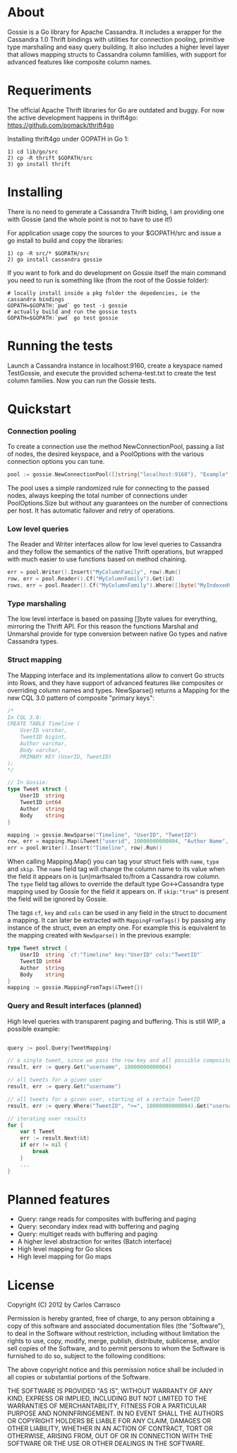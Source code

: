 # About

Gossie is a Go library for Apache Cassandra. It includes a wrapper for the Cassandra 1.0 Thrift bindings with utilities for connection pooling, primitive type marshaling and easy query building. It also includes a higher level layer that allows mapping structs to Cassandra column famlilies, with support for advanced features like composite column names.


# Requeriments

The official Apache Thrift libraries for Go are outdated and buggy. For now the active development happens in thrift4go:
https://github.com/pomack/thrift4go

Installing thrift4go under GOPATH in Go 1:

```
1) cd lib/go/src
2) cp -R thrift $GOPATH/src
3) go install thrift
```


# Installing

There is no need to generate a Cassandra Thrift biding, I am providing one with Gossie (and the whole point is not to have to use it!)

For application usage copy the sources to your $GOPATH/src and issue a go install to build and copy the libraries:

```
1) cp -R src/* $GOPATH/src
2) go install cassandra gossie
```

If you want to fork and do development on Gossie itself the main command you need to run is something like (from the root of the Gossie folder):

```
# locally install inside a pkg folder the depedencies, ie the cassandra bindings
GOPATH=$GOPATH:`pwd` go test -i gossie
# actually build and run the gossie tests
GOPATH=$GOPATH:`pwd` go test gossie
```


# Running the tests

Launch a Cassandra instance in localhost:9160, create a keyspace named TestGossie, and execute the provided schema-test.txt to create the test column families. Now you can run the Gossie tests.


# Quickstart

### Connection pooling

To create a connection use the method NewConnectionPool, passing a list of nodes, the desired keyspace, and a PoolOptions with the various connection options you can tune.

```Go
pool := gossie.NewConnectionPool([]string{"localhost:9160"}, "Example", PoolOptions{Size: 50, Timeout: 3000})
````

The pool uses a simple randomized rule for connecting to the passed nodes, always keeping the total number of connections under PoolOptions.Size but without any guarantees on the number of connections per host. It has automatic failover and retry of operations.

### Low level queries

The Reader and Writer interfaces allow for low level queries to Cassandra and they follow the semantics of the native Thrift operations, but wrapped with much easier to use functions based on method chaining.

```Go
err = pool.Writer().Insert("MyColumnFamily", row).Run()
row, err = pool.Reader().Cf("MyColumnFamily").Get(id)
rows, err = pool.Reader().Cf("MyColumnFamily").Where([]byte("MyIndexedColumn"), EQ, []byte("hi!")).IndexedGet(&IndexedRange{Count: 1000})
````

### Type marshaling

The low level interface is based on passing []byte values for everything, mirroring the Thrift API. For this reason the functions Marshal and Unmarshal provide for type conversion between native Go types and native Cassandra types.

### Struct mapping

The Mapping interface and its implementations allow to convert Go structs into Rows, and they have support of advanced features like composites or overriding column names and types. NewSparse() returns a Mapping for the new CQL 3.0 pattern of composite "primary keys":

```Go
/*
In CQL 3.0:
CREATE TABLE Timeline (
    UserID varchar,
    TweetID bigint,
    Author varchar,
    Body varchar,
    PRIMARY KEY (UserID, TweetID)
);
*/

// In Gossie:
type Tweet struct {
	UserID  string
	TweetID int64
	Author  string
	Body    string
}

mapping := gossie.NewSparse("Timeline", "UserID", "TweetID")
row, err = mapping.Map(&Tweet{"userid", 10000000000004, "Author Name", "Hey this thing rocks!"})
err = pool.Writer().Insert("Timeline", row).Run()
````

When calling Mapping.Map() you can tag your struct fiels with `name`, `type` and `skip`. The `name` field tag will change the column name to its value when the field it appears on is (un)marhsaled to/from a Cassandra row column. The `type` field tag allows to override the default type Go<->Cassandra type mapping used by Gossie for the field it appears on. If `skip:"true"` is present the field will be ignored by Gossie.

The tags `cf`, `key` and `cols` can be used in any field in the struct to document a mapping. It can later be extracted with `MappingFromTags()` by passing any instance of the struct, even an empty one. For example this is equivalent to the mapping created  with `NewSparse()` in the previous example:

```Go
type Tweet struct {
	UserID  string `cf:"Timeline" key:"UserID" cols:"TweetID"`
	TweetID int64
	Author  string
	Body    string
}
mapping := gossie.MappingFromTags(&Tweet{})
```

### Query and Result interfaces (planned)

High level queries with transparent paging and buffering. This is still WIP, a possible example:

```Go

query := pool.Query(TweetMapping)

// a single tweet, since we pass the row key and all possible composite values
result, err := query.Get("username", 10000000000004)

// all tweets for a given user
result, err := query.Get("username")

// all tweets for a given user, starting at a certain TweetID
result, err := query.Where("TweetID", ">=", 10000000000004).Get("username")

// iterating over results
for {
	var t Tweet
	err := result.Next(&t)
	if err != nil {
		break
	}
	...
}
````

# Planned features

- Query: range reads for composites with buffering and paging
- Query: secondary index read with buffering and paging
- Query: multiget reads with buffering and paging
- A higher level abstraction for writes (Batch interface)
- High level mapping for Go slices
- High level mapping for Go maps


# License

Copyright (C) 2012 by Carlos Carrasco

Permission is hereby granted, free of charge, to any person obtaining a copy
of this software and associated documentation files (the "Software"), to deal
in the Software without restriction, including without limitation the rights
to use, copy, modify, merge, publish, distribute, sublicense, and/or sell
copies of the Software, and to permit persons to whom the Software is
furnished to do so, subject to the following conditions:

The above copyright notice and this permission notice shall be included in
all copies or substantial portions of the Software.

THE SOFTWARE IS PROVIDED "AS IS", WITHOUT WARRANTY OF ANY KIND, EXPRESS OR
IMPLIED, INCLUDING BUT NOT LIMITED TO THE WARRANTIES OF MERCHANTABILITY,
FITNESS FOR A PARTICULAR PURPOSE AND NONINFRINGEMENT. IN NO EVENT SHALL THE
AUTHORS OR COPYRIGHT HOLDERS BE LIABLE FOR ANY CLAIM, DAMAGES OR OTHER
LIABILITY, WHETHER IN AN ACTION OF CONTRACT, TORT OR OTHERWISE, ARISING FROM,
OUT OF OR IN CONNECTION WITH THE SOFTWARE OR THE USE OR OTHER DEALINGS IN
THE SOFTWARE.
